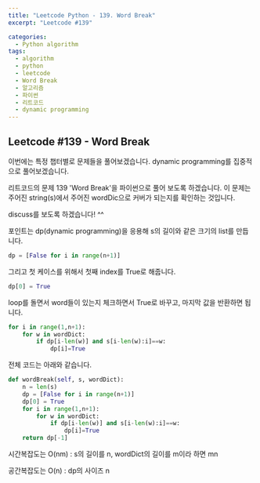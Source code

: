 ```yaml
---
title: "Leetcode Python - 139. Word Break"
excerpt: "Leetcode #139"

categories:
  - Python algorithm
tags:
  - algorithm
  - python
  - leetcode
  - Word Break
  - 알고리즘
  - 파이썬
  - 리트코드
  - dynamic programming
---
```


## Leetcode #139 - Word Break

이번에는 특정 챕터별로 문제들을 풀어보겠습니다.
dynamic programming를 집중적으로 풀어보겠습니다.

리트코드의 문제 139 'Word Break'을 파이썬으로 풀어 보도록 하겠습니다. 
이 문제는 주어진 string(s)에서 주어진 wordDic으로 커버가 되는지를 확인하는 것입니다.

discuss를 보도록 하겠습니다! ^^ 

포인트는 dp(dynamic programming)을 응용해 s의 길이와 같은 크기의 list를 만듭니다.
```python
dp = [False for i in range(n+1)]
```

그리고 첫 케이스를 위해서 첫째 index를 True로 해줍니다.
```python
dp[0] = True
```

loop를 돌면서 word들이 있는지 체크하면서 True로 바꾸고, 마지막 값을 반환하면 됩니다.
```python
for i in range(1,n+1):
    for w in wordDict:
        if dp[i-len(w)] and s[i-len(w):i]==w:
            dp[i]=True
```

전체 코드는 아래와 같습니다.
```python
def wordBreak(self, s, wordDict):
    n = len(s)
    dp = [False for i in range(n+1)]
    dp[0] = True
    for i in range(1,n+1):
        for w in wordDict:
            if dp[i-len(w)] and s[i-len(w):i]==w:
                dp[i]=True
    return dp[-1]
```

시간복잡도는 O(nm) : s의 길이를 n, wordDict의 길이를 m이라 하면 mn

공간복잡도는 O(n) : dp의 사이즈 n

